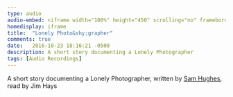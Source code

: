 ```yaml
---
type: audio
audio-embed: <iframe width="100%" height="450" scrolling="no" frameborder="no" src="https://w.soundcloud.com/player/?url=https%3A//api.soundcloud.com/tracks/317842711&amp;auto_play=false&amp;hide_related=false&amp;show_comments=true&amp;show_user=true&amp;show_reposts=false&amp;visual=true"></iframe>
homedisplay: iframe
title:  "Lonely Photo&shy;grapher"
comments: true
date:   2016-10-23 18:16:21 -0500
description: A short story documenting a Lonely Photographer
tags: [Audio Recordings]
---
```


A short story documenting a Lonely Photographer, written by [Sam Hughes](https://qntm.org/lonely), read by Jim Hays